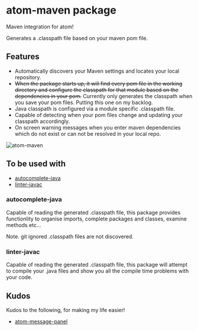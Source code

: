 # atom-maven package

Maven integration for atom!

Generates a .classpath file based on your maven pom file.

## Features
- Automatically discovers your Maven settings and locates your local repository.
- ~~When the package starts up, it will find every pom file in the working directory and configure the classpath for that module based on the dependencies in your pom.~~ Currently only generates the classpath when you save your pom files. Putting this one on my backlog.
- Java classpath is configured via a module specific .classpath file.
- Capable of detecting when your pom files change and updating your classpath accordingly.
- On screen warning messages when you enter maven dependencies which do not exist or can not be resolved in your local repo.

![atom-maven](https://cloud.githubusercontent.com/assets/12021575/15276879/4429112e-1aec-11e6-8bbe-c24901b3ee17.JPG)

## To be used with

* [autocomplete-java](https://atom.io/packages/autocomplete-java)
* [linter-javac](https://atom.io/packages/linter-javac)

### autocomplete-java
Capable of reading the generated .classpath file, this package provides functionlity to organise imports, complete packages and classes, examine methods etc...

Note. git ignored .classpath files are not discovered.

### linter-javac
Capable of reading the generated .classpath file, this package will attempt to compile your .java files and show you all the compile time problems with your code.

## Kudos
Kudos to the following, for making my life easier!

* [atom-message-panel](https://github.com/tcarlsen/atom-message-panel)
